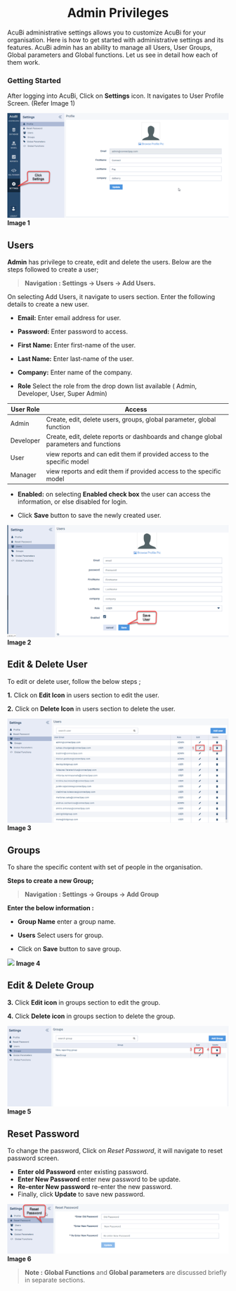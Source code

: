 


 <center><h1>Admin Privileges</h1></center>
 AcuBi administrative settings allows you to customize AcuBi for your organisation.
Here is how to get started with administrative settings and its features.
AcuBi admin has an ability to manage all Users, User Groups, Global parameters and Global functions. Let us see in detail how each of them work.

### Getting Started

After logging into AcuBi, Click on **Settings** icon. It navigates to User Profile Screen. (Refer Image 1)

![enter image description here](https://raw.githubusercontent.com/sv18042016/fp1/27b6eae2e46df9bf92999bd5c6f3754f217a2b36/images/New_version5/TD_Settings_1.png)
**Image 1**

## Users

 **Admin** has privilege to create, edit and delete the users. Below are the steps followed to create a user;
 
 > **Navigation : Settings → Users →  Add Users.**
 
On selecting Add Users, it navigate to users section. Enter the following details to create a new user.

- **Email:** Enter email address for user.

- **Password:** Enter password to access.

- **First Name:** Enter first-name of the user.

- **Last Name:** Enter last-name of the user. 

- **Company:** Enter name of the company.

- **Role** Select the role from the drop down list available ( Admin, Developer, User, Super Admin)


| User Role |  Access|
|--|--|
| Admin | Create, edit, delete users, groups, global parameter, global function |
|Developer|Create, edit, delete reports or dashboards and change global parameters and functions|
|User|view reports and can edit them if provided access to the specific model|
|Manager|view reports and edit them if provided access to the specific model|

- **Enabled:** on selecting **Enabled check box** the user can access the information, or else disabled for login.

- Click **Save** button to save the newly created user.

![enter image description here](https://raw.githubusercontent.com/sv18042016/fp1/c425904aa43b8e9f13d4ff6b4dd2abce59624d83/images/New_version5/TD_Settings_2.png)
**Image 2**

## Edit & Delete User

To edit or delete user, follow the below steps ;

**1.** Click on **Edit Icon** in users section to edit the user.

**2.** Click on **Delete Icon** in users section to delete the user.

![enter image description here](https://raw.githubusercontent.com/sv18042016/fp1/2a787ffdfc5140b0562affeea40792b79603a50c/images/New_version5/TD_Settings_3.png)
**Image 3**
## Groups

To share the specific content with set of people in the organisation.

**Steps to create a new Group;**

>**Navigation : Settings → Groups → Add Group**

**Enter the below information :**

- **Group Name** enter a group name.

- **Users** Select  users for group.

- Click on **Save** button to save group.

![
](https://raw.githubusercontent.com/sv18042016/fp1/edc96c6183d9b36a9ade3763409cf079ac558b53/images/New_version5/TD_Settings_4.png)
**Image 4**
## Edit & Delete Group

**3.**  Click **Edit icon** in groups section  to edit the group.

**4.**  Click  **Delete icon** in groups section to delete the group.

![enter image description here](https://raw.githubusercontent.com/sv18042016/fp1/b884b6ec9a2cdecab48fde9f3f478141613da7d7/images/New_version5/TD_Settings_5.png)
**Image 5**

## Reset Password

To change the password, Click on *Reset Password*, it will navigate to reset password screen.

- **Enter old Password** enter existing password.
- **Enter New Password** enter new password to be update.
- **Re-enter New password** re-enter the new password.
- Finally, click **Update** to save new password.

![enter image description here](https://raw.githubusercontent.com/sv18042016/fp1/34f271bf782d072db5192b52b67c19f8d364c993/images/New_version5/TD_Settings_6.png)
**Image  6**

> **Note :** **Global Functions** and **Global parameters** are discussed briefly in separate sections.
<!--stackedit_data:
eyJoaXN0b3J5IjpbMTY3MzUwNjEzN119
-->
